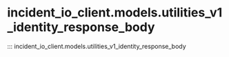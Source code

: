 # incident_io_client.models.utilities_v1_identity_response_body

::: incident_io_client.models.utilities_v1_identity_response_body